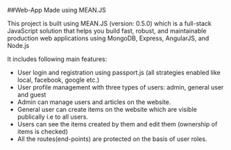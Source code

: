 ##Web-App Made using MEAN.JS

This project is built using MEAN.JS (version: 0.5.0) which is a full-stack JavaScript solution that helps you build fast, robust, and maintainable production web applications using MongoDB, Express, AngularJS, and Node.js

It includes following main features:
* User login and registration using passport.js (all strategies enabled like local, facebook, google etc.)
* User profile management with three types of users: admin, general user and guest
* Admin can manage users and articles on the website.
* General user can create items on the website which are visible publically i.e to all users.
* Users can see the items created by them and edit them (ownership of items is checked)
* All the routes(end-points) are protected on the basis of user roles.
